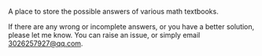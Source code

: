 A place to store the possible answers of various math textbooks.

If there are any wrong or incomplete answers, or you have a better solution, please let me know. You can raise an issue, or simply email 3026257927@qq.com.
